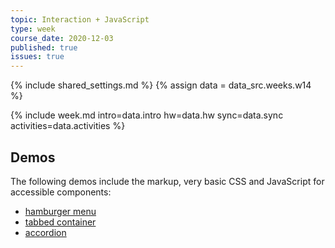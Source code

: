 ```yaml
---
topic: Interaction + JavaScript
type: week
course_date: 2020-12-03
published: true
issues: true
---
```


{% include shared_settings.md %}
{% assign data = data_src.weeks.w14 %}

{% include week.md
  intro=data.intro
  hw=data.hw
  sync=data.sync
  activities=data.activities
%}

## Demos
The following demos include the markup, very basic CSS and JavaScript for accessible components:
- [hamburger menu](https://glitch.com/~a11y-menu)
- [tabbed container](https://glitch.com/~a11y-tabs)
- [accordion](https://glitch.com/~a11y-accordion)
